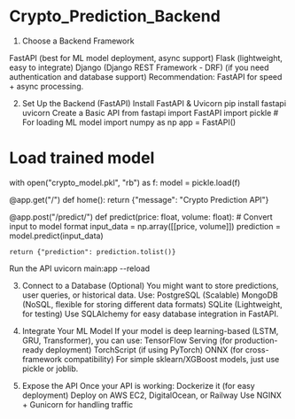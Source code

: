 # Crypto_Prediction_Backend

1. Choose a Backend Framework

FastAPI (best for ML model deployment, async support)
Flask (lightweight, easy to integrate)
Django (Django REST Framework - DRF) (if you need authentication and database support)
Recommendation: FastAPI for speed + async processing.

2. Set Up the Backend (FastAPI)
Install FastAPI & Uvicorn
pip install fastapi uvicorn
Create a Basic API
from fastapi import FastAPI
import pickle  # For loading ML model
import numpy as np
app = FastAPI()

# Load trained model
with open("crypto_model.pkl", "rb") as f:
    model = pickle.load(f)

@app.get("/")
def home():
    return {"message": "Crypto Prediction API"}

@app.post("/predict/")
def predict(price: float, volume: float):
    # Convert input to model format
    input_data = np.array([[price, volume]])
    prediction = model.predict(input_data)
    
    return {"prediction": prediction.tolist()}
Run the API
uvicorn main:app --reload

3. Connect to a Database (Optional)
You might want to store predictions, user queries, or historical data. Use:
PostgreSQL (Scalable)
MongoDB (NoSQL, flexible for storing different data formats)
SQLite (Lightweight, for testing)
Use SQLAlchemy for easy database integration in FastAPI.

4. Integrate Your ML Model
If your model is deep learning-based (LSTM, GRU, Transformer), you can use:
TensorFlow Serving (for production-ready deployment)
TorchScript (if using PyTorch)
ONNX (for cross-framework compatibility)
For simple sklearn/XGBoost models, just use pickle or joblib.

5. Expose the API
Once your API is working:
Dockerize it (for easy deployment)
Deploy on AWS EC2, DigitalOcean, or Railway
Use NGINX + Gunicorn for handling traffic
